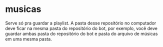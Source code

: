 # musicas
Serve só pra guardar a playlist.
A pasta desse repositório no computador deve ficar na mesma pasta do repositório do bot, por exemplo, você deve guardar ambas pasta do repositório do bot e pasta do arquivo de músicas em uma mesma pasta.
